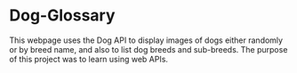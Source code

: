 # Dog-Glossary
This webpage uses the Dog API to display images of dogs either randomly or by breed name, and also to list dog breeds and sub-breeds. The purpose of this project was to learn using web APIs.

